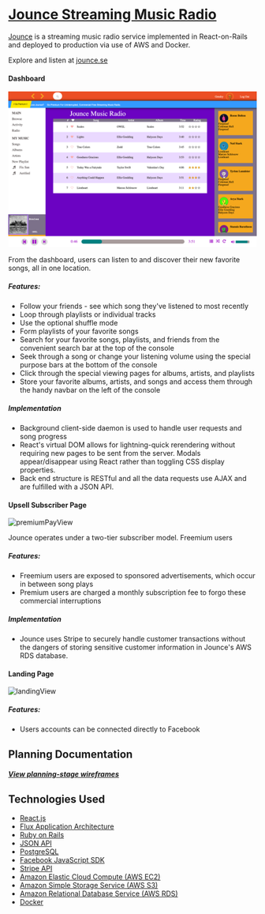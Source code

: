 # [Jounce Streaming Music Radio][jounce]

[Jounce][jounce] is a streaming music radio service implemented in React-on-Rails and deployed to production via use of AWS and Docker.

Explore and listen at [jounce.se][jounce]

#### Dashboard
![dashboardView]

From the dashboard, users can listen to and discover their new favorite songs, all in one location.

##### Features:
* Follow your friends - see which song they've listened to most recently
* Loop through playlists or individual tracks
* Use the optional shuffle mode
* Form playlists of your favorite songs
* Search for your favorite songs, playlists, and friends from the convenient search bar at the top of the console
* Seek through a song or change your listening volume using the special purpose bars at the bottom of the console
* Click through the special viewing pages for albums, artists, and playlists
* Store your favorite albums, artists, and songs and access them through the handy navbar on the left of the console

##### Implementation
* Background client-side daemon is used to handle user requests and song progress
* React's virtual DOM allows for lightning-quick rerendering without requiring new pages to be sent from the server. Modals appear/disappear using React rather than toggling CSS display properties.
* Back end structure is RESTful and all the data requests use AJAX and are fulfilled with a JSON API.

#### Upsell Subscriber Page
![premiumPayView]

Jounce operates under a two-tier subscriber model. Freemium users

##### Features:
* Freemium users are exposed to sponsored advertisements, which occur in between song plays
* Premium users are charged a monthly subscription fee to forgo these commercial interruptions

##### Implementation
* Jounce uses Stripe to securely handle customer transactions without the dangers of storing sensitive customer information in Jounce's AWS RDS database.

#### Landing Page
![landingView]

##### Features:
* Users accounts can be connected directly to Facebook

## Planning Documentation
##### [View planning-stage wireframes][wireframe]






## Technologies Used

* [React.js][react]
* [Flux Application Architecture][flux]
* [Ruby on Rails][rubyOnRails]
* [JSON API][json]
* [PostgreSQL][psql]
* [Facebook JavaScript SDK][facebook]
* [Stripe API][stripe]
* [Amazon Elastic Cloud Compute (AWS EC2)][ec2]
* [Amazon Simple Storage Service (AWS S3)][s3]
* [Amazon Relational Database Service (AWS RDS)][rds]
* [Docker][docker]







[jounce]: http://www.jounce.se/
[wireframe]: ./docs/wireframe.PNG

[dashboardView]: ./docs/dashboard.PNG
[premiumPayView]: ./docs/premium.PNG
[landingView]: ./docs/landing.PNG

[react]: https://facebook.github.io/react/
[flux]: https://facebook.github.io/flux/docs/overview.html
[rubyOnRails]: http://rubyonrails.org/
[json]: http://jsonapi.org/
[psql]: https://www.postgresql.org/
[facebook]: https://developers.facebook.com/docs/javascript
[stripe]: https://stripe.com/docs/api
[ec2]: https://aws.amazon.com/ec2/
[s3]: https://aws.amazon.com/s3/
[rds]: https://aws.amazon.com/rds/
[docker]: https://www.docker.com/
